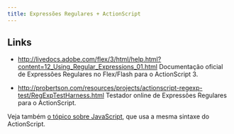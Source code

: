 ```yaml
---
title: Expressões Regulares + ActionScript
---
```


## Links

* http://livedocs.adobe.com/flex/3/html/help.html?content=12_Using_Regular_Expressions_01.html
Documentação oficial de Expressões Regulares no Flex/Flash para o ActionScript 3.

* http://probertson.com/resources/projects/actionscript-regexp-test/RegExpTestHarness.html
Testador online de Expressões Regulares para o ActionScript.

Veja também [o tópico sobre JavaScript](/regex/javascript/), que usa a mesma sintaxe do ActionScript.
